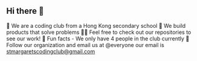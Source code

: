 ## Hi there 👋

🙋 We are a coding club from a Hong Kong secondary school
🌈 We build products that solve problems
👩‍💻 Feel free to check out our repositories to see our work!
🍿 Fun facts - We only have 4 people in the club currently
🧙 Follow our organization and email us at @everyone our email is stmargaretscodingclub@gmail.com
